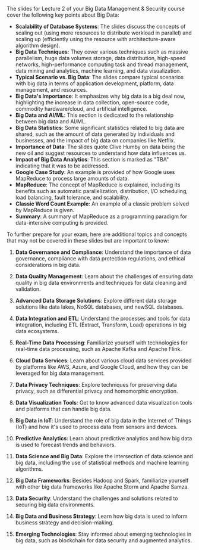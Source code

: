 The slides for Lecture 2 of your Big Data Management & Security course cover the following key points about Big Data:

- **Scalability of Database Systems**: The slides discuss the concepts of scaling out (using more resources to distribute workload in parallel) and scaling up (efficiently using the resource with architecture-aware algorithm design).
- **Big Data Techniques**: They cover various techniques such as massive parallelism, huge data volumes storage, data distribution, high-speed networks, high-performance computing task and thread management, data mining and analytics, machine learning, and data visualization.
- **Typical Scenario vs. Big Data**: The slides compare typical scenarios with big data in terms of application development, platform, data management, and resources.
- **Big Data's Importance**: It emphasizes why big data is a big deal now, highlighting the increase in data collection, open-source code, commodity hardware/cloud, and artificial intelligence.
- **Big Data and AI/ML**: This section is dedicated to the relationship between big data and AI/ML.
- **Big Data Statistics**: Some significant statistics related to big data are shared, such as the amount of data generated by individuals and businesses, and the impact of big data on companies like Netflix.
- **Importance of Data**: The slides quote Clive Humby on data being the new oil and suggest resources to understand how data influences us.
- **Impact of Big Data Analytics**: This section is marked as "TBA" indicating that it was to be addressed.
- **Google Case Study**: An example is provided of how Google uses MapReduce to process large amounts of data.
- **MapReduce**: The concept of MapReduce is explained, including its benefits such as automatic parallelization, distribution, I/O scheduling, load balancing, fault tolerance, and scalability.
- **Classic Word Count Example**: An example of a classic problem solved by MapReduce is given.
- **Summary**: A summary of MapReduce as a programming paradigm for data-intensive computing is provided.

To further prepare for your exam, here are additional topics and concepts that may not be covered in these slides but are important to know:

1. **Data Governance and Compliance**: Understand the importance of data governance, compliance with data protection regulations, and ethical considerations in big data.
    
2. **Data Quality Management**: Learn about the challenges of ensuring data quality in big data environments and techniques for data cleaning and validation.
    
3. **Advanced Data Storage Solutions**: Explore different data storage solutions like data lakes, NoSQL databases, and newSQL databases.
    
4. **Data Integration and ETL**: Understand the processes and tools for data integration, including ETL (Extract, Transform, Load) operations in big data ecosystems.
    
5. **Real-Time Data Processing**: Familiarize yourself with technologies for real-time data processing, such as Apache Kafka and Apache Flink.
    
6. **Cloud Data Services**: Learn about various cloud data services provided by platforms like AWS, Azure, and Google Cloud, and how they can be leveraged for big data management.
    
7. **Data Privacy Techniques**: Explore techniques for preserving data privacy, such as differential privacy and homomorphic encryption.
    
8. **Data Visualization Tools**: Get to know advanced data visualization tools and platforms that can handle big data.
    
9. **Big Data in IoT**: Understand the role of big data in the Internet of Things (IoT) and how it's used to process data from sensors and devices.
    
10. **Predictive Analytics**: Learn about predictive analytics and how big data is used to forecast trends and behaviors.
    
11. **Data Science and Big Data**: Explore the intersection of data science and big data, including the use of statistical methods and machine learning algorithms.
    
12. **Big Data Frameworks**: Besides Hadoop and Spark, familiarize yourself with other big data frameworks like Apache Storm and Apache Samza.
    
13. **Data Security**: Understand the challenges and solutions related to securing big data environments.
    
14. **Big Data and Business Strategy**: Learn how big data is used to inform business strategy and decision-making.
    
15. **Emerging Technologies**: Stay informed about emerging technologies in big data, such as blockchain for data security and augmented analytics.